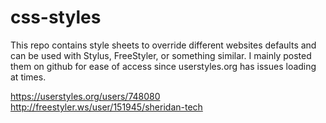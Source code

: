 # css-styles


This repo contains style sheets to override different websites defaults and can be used with Stylus, FreeStyler, or something similar. 
I mainly posted them on github for ease of access since userstyles.org has issues loading at times.



https://userstyles.org/users/748080
http://freestyler.ws/user/151945/sheridan-tech
